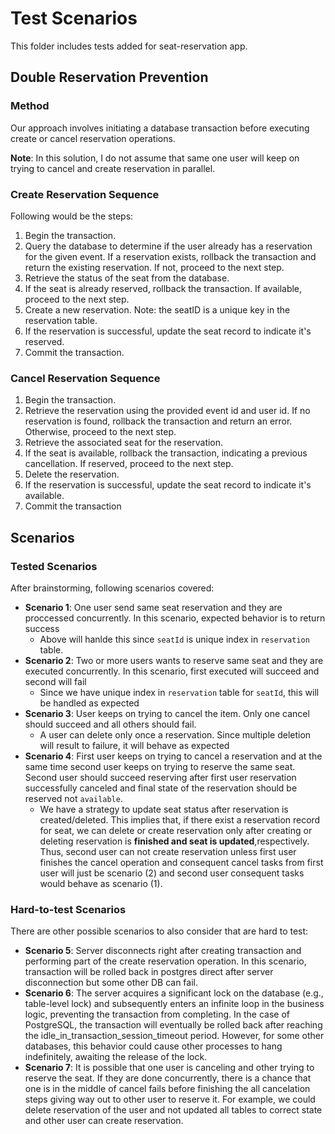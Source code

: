 # Test Scenarios

This folder includes tests added for seat-reservation app.

## Double Reservation Prevention

### Method

Our approach involves initiating a database transaction before executing create or cancel reservation operations.

**Note**: In this solution, I do not assume that same one user will keep on trying to cancel and create reservation in parallel.

### Create Reservation Sequence

Following would be the steps:

1. Begin the transaction.
2. Query the database to determine if the user already has a reservation for the given event. If a reservation exists, rollback the transaction and return the existing reservation. If not, proceed to the next step.
3. Retrieve the status of the seat from the database.
4. If the seat is already reserved, rollback the transaction. If available, proceed to the next step.
5. Create a new reservation. Note: the seatID is a unique key in the reservation table.
6. If the reservation is successful, update the seat record to indicate it's reserved.
7. Commit the transaction.

### Cancel Reservation Sequence

1. Begin the transaction.
2. Retrieve the reservation using the provided event id and user id. If no reservation is found, rollback the transaction and return an error. Otherwise, proceed to the next step.
3. Retrieve the associated seat for the reservation.
4. If the seat is available, rollback the transaction, indicating a previous cancellation. If reserved, proceed to the next step.
5. Delete the reservation.
6. If the reservation is successful, update the seat record to indicate it's available.
7. Commit the transaction

## Scenarios

### Tested Scenarios

After brainstorming, following scenarios covered:

- **Scenario 1**: One user send same seat reservation and they are proccessed concurrently. In this scenario, expected behavior is to return success
  - Above will hanlde this since `seatId` is unique index in `reservation` table.
- **Scenario 2**: Two or more users wants to reserve same seat and they are executed concurrently. In this scenario, first executed will succeed and second will fail
  - Since we have unique index in `reservation` table for `seatId`, this will be handled as expected
- **Scenario 3**: User keeps on trying to cancel the item. Only one cancel should succeed and all others should fail.
  - A user can delete only once a reservation. Since multiple deletion will result to failure, it will behave as expected
- **Scenario 4**: First user keeps on trying to cancel a reservation and at the same time second user keeps on trying to reserve the same seat. Second user should succeed reserving after first user reservation successfully canceled and final state of the reservation should be reserved not `available`.
  - We have a strategy to update seat status after reservation is created/deleted. This implies that, if there exist a reservation record for seat, we can delete or create reservation only after creating or deleting reservation is **finished and seat is updated**,respectively. Thus, second user can not create reservation unless first user finishes the cancel operation and consequent cancel tasks from first user will just be scenario (2) and second user consequent tasks would behave as scenario (1).

### Hard-to-test Scenarios

There are other possible scenarios to also consider that are hard to test:

- **Scenario 5**: Server disconnects right after creating transaction and performing part of the create reservation operation. In this scenario, transaction will be rolled back in postgres direct after server disconnection but some other DB can fail.
- **Scenario 6**: The server acquires a significant lock on the database (e.g., table-level lock) and subsequently enters an infinite loop in the business logic, preventing the transaction from completing. In the case of PostgreSQL, the transaction will eventually be rolled back after reaching the idle_in_transaction_session_timeout period. However, for some other databases, this behavior could cause other processes to hang indefinitely, awaiting the release of the lock.
- **Scenario 7**: It is possible that one user is canceling and other trying to reserve the seat. If they are done concurrently, there is a  chance that one is in the middle of cancel fails before finishing the all cancelation steps giving way out to other user to reserve it. For example, we could delete reservation of the user and not updated all tables to correct state and other user can create reservation.

